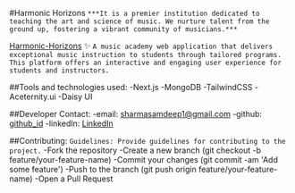 #Harmonic Horizons
`***It is a premier institution dedicated to teaching the art and science of music. We nurture talent from the ground up, fostering a vibrant community of musicians.***`

[Harmonic-Horizons](https://harmonic-horizons.vercel.app/) ✨
`A music academy web application that delivers exceptional music instruction to students through tailored programs. This platform offers an interactive and engaging user experience for students and instructors.`

##Tools and technologies used:
-Next.js
-MongoDB
-TailwindCSS
-Aceternity.ui
-Daisy UI

##Developer Contact:
-email: sharmasamdeep1@gmail.com
-github: [github_id](https://github.com/SamdeepSharma)
-linkedIn: [LinkedIn](https://www.linkedin.com/in/samdeep-sharma-20894b283/)

##Contributing:
`Guidelines: Provide guidelines for contributing to the project.`
-Fork the repository
-Create a new branch (git checkout -b feature/your-feature-name)
-Commit your changes (git commit -am 'Add some feature')
-Push to the branch (git push origin feature/your-feature-name)
-Open a Pull Request
